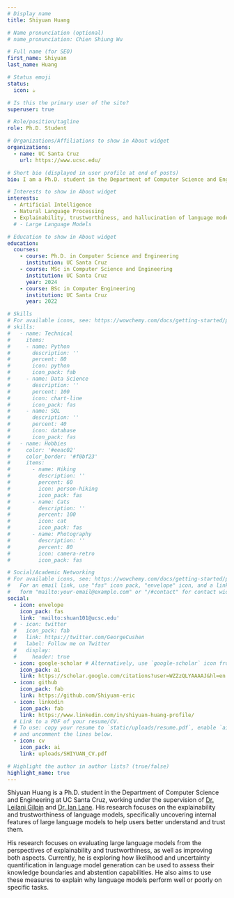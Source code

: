 ```yaml
---
# Display name
title: Shiyuan Huang

# Name pronunciation (optional)
# name_pronunciation: Chien Shiung Wu

# Full name (for SEO)
first_name: Shiyuan
last_name: Huang

# Status emoji
status:
  icon: ☕️

# Is this the primary user of the site?
superuser: true

# Role/position/tagline
role: Ph.D. Student

# Organizations/Affiliations to show in About widget
organizations:
  - name: UC Santa Cruz
    url: https://www.ucsc.edu/

# Short bio (displayed in user profile at end of posts)
bio: I am a Ph.D. student in the Department of Computer Science and Engineering at UC Santa Cruz, under the supervision of [Dr. Leilani Gilpin](https://people.ucsc.edu/~lgilpin/) and [Dr. Ian Lane](https://www.linkedin.com/in/ianrlane/). My research primarily revolves around the explainability of NLP models. 

# Interests to show in About widget
interests:
  - Artificial Intelligence
  - Natural Language Processing
  - Explainability, trustworthiness, and hallucination of language models
  # - Large Language Models

# Education to show in About widget
education:
  courses:
    - course: Ph.D. in Computer Science and Engineering
      institution: UC Santa Cruz
    - course: MSc in Computer Science and Engineering
      institution: UC Santa Cruz
      year: 2024
    - course: BSc in Computer Engineering
      institution: UC Santa Cruz
      year: 2022

# Skills
# For available icons, see: https://wowchemy.com/docs/getting-started/page-builder/#icons
# skills:
#   - name: Technical
#     items:
#     - name: Python
#       description: ''
#       percent: 80
#       icon: python
#       icon_pack: fab
#     - name: Data Science
#       description: ''
#       percent: 100
#       icon: chart-line
#       icon_pack: fas
#     - name: SQL
#       description: ''
#       percent: 40
#       icon: database
#       icon_pack: fas
#   - name: Hobbies
#     color: '#eeac02'
#     color_border: '#f0bf23'
#     items:
#       - name: Hiking
#         description: ''
#         percent: 60
#         icon: person-hiking
#         icon_pack: fas
#       - name: Cats
#         description: ''
#         percent: 100
#         icon: cat
#         icon_pack: fas
#       - name: Photography
#         description: ''
#         percent: 80
#         icon: camera-retro
#         icon_pack: fas

# Social/Academic Networking
# For available icons, see: https://wowchemy.com/docs/getting-started/page-builder/#icons
#   For an email link, use "fas" icon pack, "envelope" icon, and a link in the
#   form "mailto:your-email@example.com" or "/#contact" for contact widget.
social:
  - icon: envelope
    icon_pack: fas
    link: 'mailto:shuan101@ucsc.edu'
  # - icon: twitter
  #   icon_pack: fab
  #   link: https://twitter.com/GeorgeCushen
  #   label: Follow me on Twitter
  #   display:
  #     header: true
  - icon: google-scholar # Alternatively, use `google-scholar` icon from `ai` icon pack
    icon_pack: ai
    link: https://scholar.google.com/citations?user=WZZzQLYAAAAJ&hl=en
  - icon: github
    icon_pack: fab
    link: https://github.com/Shiyuan-eric
  - icon: linkedin
    icon_pack: fab
    link: https://www.linkedin.com/in/shiyuan-huang-profile/
  # Link to a PDF of your resume/CV.
  # To use: copy your resume to `static/uploads/resume.pdf`, enable `ai` icons in `params.yaml`,
  # and uncomment the lines below.
  - icon: cv
    icon_pack: ai
    link: uploads/SHIYUAN_CV.pdf

# Highlight the author in author lists? (true/false)
highlight_name: true
---
```


Shiyuan Huang is a Ph.D. student in the Department of Computer Science and Engineering at UC Santa Cruz, working under the supervision of [Dr. Leilani Gilpin](https://people.ucsc.edu/~lgilpin/) and [Dr. Ian Lane](https://www.linkedin.com/in/ianrlane/). His research focuses on the explainability and trustworthiness of language models, specifically uncovering internal features of large language models to help users better understand and trust them.

His research focuses on evaluating large language models from the perspectives of explainability and trustworthiness, as well as improving both aspects. Currently, he is exploring how likelihood and uncertainty quantification in language model generation can be used to assess their knowledge boundaries and abstention capabilities. He also aims to use these measures to explain why language models perform well or poorly on specific tasks.

<!-- His recent research papers is titled ["Can Large Language Models Explain Themselves? A Study of LLM-Generated Self-Explanations"](https://arxiv.org/pdf/2310.11207.pdf). -->
